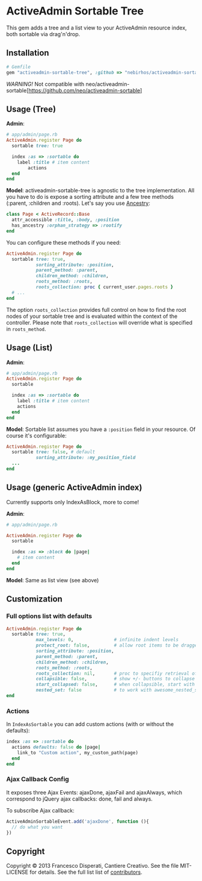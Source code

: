 # ActiveAdmin Sortable Tree

This gem adds a tree and a list view to your ActiveAdmin resource index, both sortable via drag'n'drop.


## Installation

```ruby
# Gemfile
gem "activeadmin-sortable-tree", :github => "nebirhos/activeadmin-sortable-tree", :branch => "master"
```


*WARNING!* Not compatible with neo/activeadmin-sortable[https://github.com/neo/activeadmin-sortable]


## Usage (Tree)

**Admin**:

```ruby
# app/admin/page.rb
ActiveAdmin.register Page do
  sortable tree: true

  index :as => :sortable do
    label :title # item content
        actions
  end
end
```

**Model**: activeadmin-sortable-tree is agnostic to the tree implementation. All you have to do is expose a sorting attribute and a few tree methods (:parent, :children and :roots).
Let's say you use [Ancestry](https://github.com/stefankroes/ancestry):

```ruby
class Page < ActiveRecord::Base
  attr_accessible :title, :body, :position
  has_ancestry :orphan_strategy => :rootify
end
```

You can configure these methods if you need:

```ruby
ActiveAdmin.register Page do
  sortable tree: true,
           sorting_attribute: :position,
           parent_method: :parent,
           children_method: :children,
           roots_method: :roots,
           roots_collection: proc { current_user.pages.roots }
  # ...
end
```

The option `roots_collection` provides full control on how to find the root
nodes of your sortable tree and is evaluated within the context of the
controller. Please note that `roots_collection` will override what is specified
in `roots_method`.

## Usage (List)

**Admin**:
```ruby
# app/admin/page.rb
ActiveAdmin.register Page do
  sortable

  index :as => :sortable do
    label :title # item content
    actions
  end
end
```

**Model**: Sortable list assumes you have a `:position` field in your resource. Of course it's configurable:

```ruby
ActiveAdmin.register Page do
  sortable tree: false, # default
           sorting_attribute: :my_position_field
  ...
end
```


## Usage (generic ActiveAdmin index)

Currently supports only IndexAsBlock, more to come!

**Admin**:
```ruby
# app/admin/page.rb

ActiveAdmin.register Page do
  sortable

  index :as => :block do |page|
    # item content
  end
end
```

**Model**: Same as list view (see above)


## Customization

### Full options list with defaults

```ruby
ActiveAdmin.register Page do
  sortable tree: true,
           max_levels: 0,               # infinite indent levels
           protect_root: false,         # allow root items to be dragged
           sorting_attribute: :position,
           parent_method: :parent,
           children_method: :children,
           roots_method: :roots,
           roots_collection: nil,       # proc to specifiy retrieval of roots
           collapsible: false,          # show +/- buttons to collapse children
           start_collapsed: false,      # when collapsible, start with all roots collapsed
           nested_set: false            # to work with awesome_nested_set
end
```


### Actions

In `IndexAsSortable` you can add custom actions (with or without the defaults):

```ruby
index :as => :sortable do
  actions defaults: false do |page|
    link_to "Custom action", my_custon_path(page)
  end
end
```


### Ajax Callback Config

It exposes three Ajax Events: ajaxDone, ajaxFail and ajaxAlways, which correspond to jQuery ajax callbacks: done, fail and always.

To subscribe Ajax callback:

```javascript
ActiveAdminSortableEvent.add('ajaxDone', function (){
  // do what you want
})
```

## Copyright

Copyright © 2013 Francesco Disperati, Cantiere Creativo. See the file MIT-LICENSE for details.
See the full list list of [contributors](https://github.com/nebirhos/activeadmin-sortable-tree/graphs/contributors).
